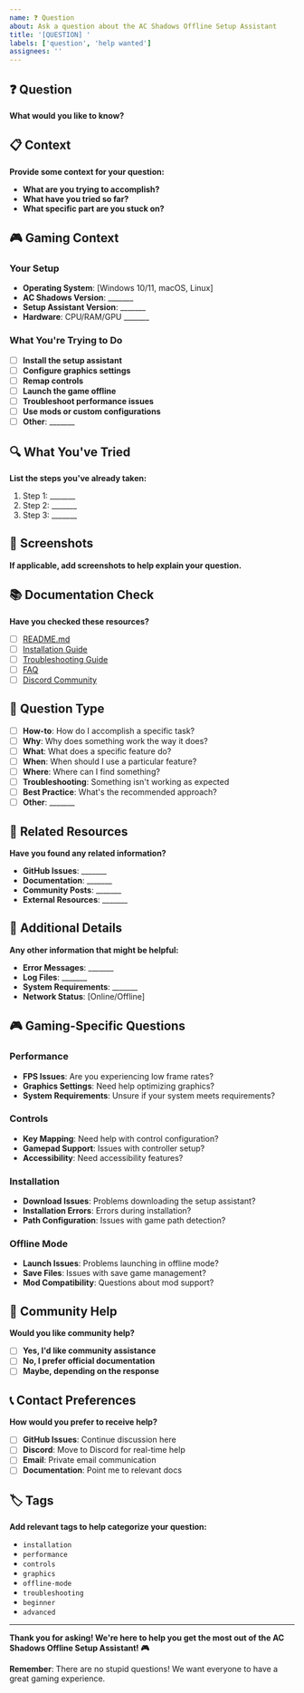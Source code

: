 ```yaml
---
name: ❓ Question
about: Ask a question about the AC Shadows Offline Setup Assistant
title: '[QUESTION] '
labels: ['question', 'help wanted']
assignees: ''
---
```


## ❓ Question

**What would you like to know?**

## 📋 Context

**Provide some context for your question:**

- **What are you trying to accomplish?**
- **What have you tried so far?**
- **What specific part are you stuck on?**

## 🎮 Gaming Context

### Your Setup
- **Operating System**: [Windows 10/11, macOS, Linux]
- **AC Shadows Version**: _______
- **Setup Assistant Version**: _______
- **Hardware**: CPU/RAM/GPU _______

### What You're Trying to Do
- [ ] **Install the setup assistant**
- [ ] **Configure graphics settings**
- [ ] **Remap controls**
- [ ] **Launch the game offline**
- [ ] **Troubleshoot performance issues**
- [ ] **Use mods or custom configurations**
- [ ] **Other**: _______

## 🔍 What You've Tried

**List the steps you've already taken:**

1. Step 1: _______
2. Step 2: _______
3. Step 3: _______

## 📸 Screenshots

**If applicable, add screenshots to help explain your question.**

## 📚 Documentation Check

**Have you checked these resources?**

- [ ] [README.md](https://github.com/Assassin-s-Creed-Shadows-Offline-Free/assassins-creed-shadows-offline-setup-assistant/blob/main/README.md)
- [ ] [Installation Guide](https://assassin-s-creed-shadows-offline-free.github.io/docs/installation)
- [ ] [Troubleshooting Guide](https://assassin-s-creed-shadows-offline-free.github.io/docs/troubleshooting)
- [ ] [FAQ](https://assassin-s-creed-shadows-offline-free.github.io/docs/faq)
- [ ] [Discord Community](https://discord.gg/assassinscreed)

## 🎯 Question Type

- [ ] **How-to**: How do I accomplish a specific task?
- [ ] **Why**: Why does something work the way it does?
- [ ] **What**: What does a specific feature do?
- [ ] **When**: When should I use a particular feature?
- [ ] **Where**: Where can I find something?
- [ ] **Troubleshooting**: Something isn't working as expected
- [ ] **Best Practice**: What's the recommended approach?
- [ ] **Other**: _______

## 🔗 Related Resources

**Have you found any related information?**

- **GitHub Issues**: _______
- **Documentation**: _______
- **Community Posts**: _______
- **External Resources**: _______

## 📝 Additional Details

**Any other information that might be helpful:**

- **Error Messages**: _______
- **Log Files**: _______
- **System Requirements**: _______
- **Network Status**: [Online/Offline]

## 🎮 Gaming-Specific Questions

### Performance
- **FPS Issues**: Are you experiencing low frame rates?
- **Graphics Settings**: Need help optimizing graphics?
- **System Requirements**: Unsure if your system meets requirements?

### Controls
- **Key Mapping**: Need help with control configuration?
- **Gamepad Support**: Issues with controller setup?
- **Accessibility**: Need accessibility features?

### Installation
- **Download Issues**: Problems downloading the setup assistant?
- **Installation Errors**: Errors during installation?
- **Path Configuration**: Issues with game path detection?

### Offline Mode
- **Launch Issues**: Problems launching in offline mode?
- **Save Files**: Issues with save game management?
- **Mod Compatibility**: Questions about mod support?

## 🤝 Community Help

**Would you like community help?**

- [ ] **Yes, I'd like community assistance**
- [ ] **No, I prefer official documentation**
- [ ] **Maybe, depending on the response**

## 📞 Contact Preferences

**How would you prefer to receive help?**

- [ ] **GitHub Issues**: Continue discussion here
- [ ] **Discord**: Move to Discord for real-time help
- [ ] **Email**: Private email communication
- [ ] **Documentation**: Point me to relevant docs

## 🏷️ Tags

**Add relevant tags to help categorize your question:**

- `installation`
- `performance`
- `controls`
- `graphics`
- `offline-mode`
- `troubleshooting`
- `beginner`
- `advanced`

---

**Thank you for asking! We're here to help you get the most out of the AC Shadows Offline Setup Assistant! 🎮**

**Remember**: There are no stupid questions! We want everyone to have a great gaming experience. 